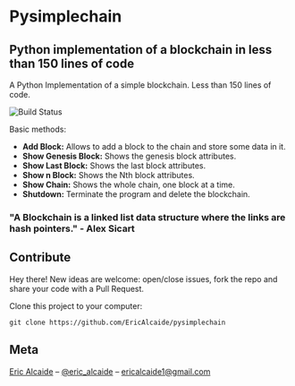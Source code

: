# Pysimplechain
## Python implementation of a blockchain in less than 150 lines of code
A Python Implementation of a simple blockchain. Less than 150 lines of code.

![Build Status][build-image]

Basic methods:
* **Add Block:** Allows to add a block to the chain and store some data in it.
* **Show Genesis Block:** Shows the genesis block attributes.
* **Show Last Block:** Shows the last block attributes.
* **Show n Block:** Shows the Nth block attributes.
* **Show Chain:** Shows the whole chain, one block at a time.
* **Shutdown:** Terminate the program and delete the blockchain.

### "A Blockchain is a linked list data structure where the links are hash pointers." - Alex Sicart

## Contribute
Hey there! New ideas are welcome: open/close issues, fork the repo and share your code with a Pull Request.

Clone this project to your computer:

`git clone https://github.com/EricAlcaide/pysimplechain`

## Meta
[Eric Alcaide](https://github.com/EricAlcaide/) – [@eric_alcaide](https://twitter.com/eric_alcaide) – ericalcaide1@gmail.com

[build-image]: https://img.shields.io/travis/rust-lang/rust/master.svg "Build Status"
